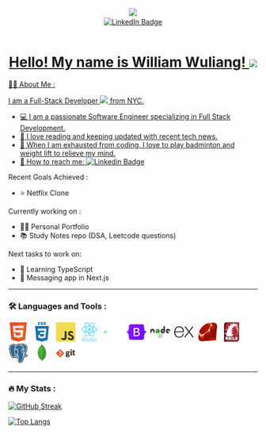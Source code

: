 <div id="header" align="center">
  <img src="https://media3.giphy.com/media/TdjQAgDIkRsYm1HUbt/giphy.gif?cid=ecf05e47nfkh45n7zv23clklyfv4byys7zj7z8ybk89w7o2h&rid=giphy.gif&ct=g" width="300"/>
  
  <div id="badges">
    <a href="https://www.linkedin.com/in/williamwuliang/">
      <img src="https://img.shields.io/badge/LinkedIn-blue?style=for-the-badge&logo=linkedin&logoColor=white" alt="LinkedIn Badge"
    </a>
  </div>
  
  <img src="https://komarev.com/ghpvc/?username=your-github-wwuliang&style=flat-square&color=blue" alt=""/>
    
  <h1>
   Hello! My name is William Wuliang!
    <img src="https://media.giphy.com/media/hvRJCLFzcasrR4ia7z/giphy.gif" width="30px"/>
  </h1>
</div>
  
:man_technologist: About Me : 
  
I am a Full-Stack Developer <img src="https://media.giphy.com/media/WUlplcMpOCEmTGBtBW/giphy.gif" width="30"> from NYC.

- :computer: I am a passionate Software Engineer specializing in Full Stack Development.
- :page_with_curl: I love reading and keeping updated with recent tech news. 
- :badminton:	When I am exhausted from coding, I love to play badminton and weight lift to relieve my mind.
- :incoming_envelope: How to reach me: [![Linkedin Badge](https://img.shields.io/badge/-blue?style=flat&logo=Linkedin&logoColor=white)](https://www.linkedin.com/in/alan-xu-se/)
  
Recent Goals Achieved : 
- :star: Netflix Clone 
  
Currently working on : 
- :supervillain_man: Personal Portfolio
- :books:	Study Notes repo (DSA, Leetcode questions)
  
Next tasks to work on: 
  
- :dart: Learning TypeScript
- :thought_balloon:	Messaging app in Next.js
  
---

### :hammer_and_wrench: Languages and Tools :
  
<div>
  <img src="https://github.com/devicons/devicon/blob/master/icons/html5/html5-original.svg" title="HTML5" alt="HTML" width="40" height="40"/>&nbsp;
  <img src="https://github.com/devicons/devicon/blob/master/icons/css3/css3-plain-wordmark.svg"  title="CSS3" alt="CSS" width="40" height="40"/>&nbsp;
  <img src="https://github.com/devicons/devicon/blob/master/icons/javascript/javascript-original.svg" title="JavaScript" alt="JavaScript" width="40" height="40"/>&nbsp;
  <img src="https://github.com/devicons/devicon/blob/master/icons/react/react-original-wordmark.svg" title="React" alt="React" width="40" height="40"/>&nbsp;
  <img src="https://github.com/devicons/devicon/blob/master/icons/tailwindcss/tailwindcss-original-wordmark.svg" title="TailwindCSS" alt="TailwindCSS" width="40" height="40"/>&nbsp;
  <img src="https://github.com/devicons/devicon/blob/master/icons/bootstrap/bootstrap-original.svg" title="Bootstrap" alt="Bootstrap" width="40" height="40"/>&nbsp;
  <img src="https://github.com/devicons/devicon/blob/master/icons/nodejs/nodejs-original-wordmark.svg" title="NodeJS" alt="NodeJS" width="40" height="40"/>&nbsp;
   <img src="https://github.com/devicons/devicon/blob/master/icons/express/express-original.svg" title="Express" alt="Express" width="40" height="40"/>&nbsp;
  <img src="https://github.com/devicons/devicon/blob/master/icons/ruby/ruby-original.svg" title="Ruby" alt="Ruby" width="40" height="40"/>&nbsp;
  <img src="https://github.com/devicons/devicon/blob/master/icons/rails/rails-original-wordmark.svg" title="Rails" alt="Rails" width="40" height="40"/>&nbsp;
  <img src="https://github.com/devicons/devicon/blob/master/icons/postgresql/postgresql-original.svg" title="PostGreSQL"  alt="PostGreSQL" width="40" height="40"/>&nbsp;
  <img src="https://github.com/devicons/devicon/blob/master/icons/mongodb/mongodb-original.svg" title="MongoDB" alt="MongoDB" width="40" height="40"/>&nbsp;
  <img src="https://github.com/devicons/devicon/blob/master/icons/git/git-original-wordmark.svg" title="Git" **alt="Git" width="40" height="40"/>
</div>

---

### :fire: My Stats :
  
[![GitHub Streak](http://github-readme-streak-stats.herokuapp.com?user=wwuliang&theme=dark&background=000000)](https://git.io/streak-stats)
  
[![Top Langs](https://github-readme-stats.vercel.app/api/top-langs/?username=wwuliang&layout=compact&theme=vision-friendly-dark)](https://github.com/anuraghazra/github-readme-stats)
